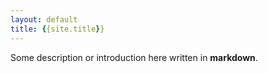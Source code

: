```yaml
---
layout: default
title: {{site.title}}
---
```

<!-- Custom style sheet -->
<link rel="stylesheet" type="text/css" href="./style.css">


Some description or introduction here written in **markdown**.

